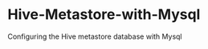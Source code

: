 Hive-Metastore-with-Mysql
=========================

Configuring  the Hive metastore database with Mysql
